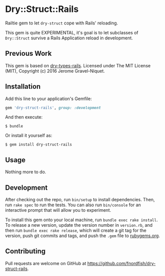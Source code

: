 # Dry::Struct::Rails

Railtie gem to let `dry-struct` cope with Rails' reloading.

This gem is quite EXPERIMENTAL, it's goal is to let subclasses of `Dry::Struct` survive a Rails Application reload in development.

## Previous Work

This gem is based on [dry-types-rails](https://github.com/jeromegn/dry-types-rails). Licensed under The MIT License (MIT), Copyright (c) 2016 Jerome Gravel-Niquet.

## Installation

Add this line to your application's Gemfile:

```ruby
gem 'dry-struct-rails', group: :development
```

And then execute:

    $ bundle

Or install it yourself as:

    $ gem install dry-struct-rails

## Usage

Nothing more to do.

## Development

After checking out the repo, run `bin/setup` to install dependencies. Then, run `rake spec` to run the tests. You can also run `bin/console` for an interactive prompt that will allow you to experiment.

To install this gem onto your local machine, run `bundle exec rake install`. To release a new version, update the version number in `version.rb`, and then run `bundle exec rake release`, which will create a git tag for the version, push git commits and tags, and push the `.gem` file to [rubygems.org](https://rubygems.org).


## Contributing

Pull requests are welcome on GitHub at https://github.com/fnordfish/dry-struct-rails.
